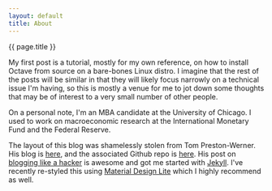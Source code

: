 ```yaml
---
layout: default
title: About
---
```

<p class="mdl-typography--headline">{{ page.title }}</p>

My first post is a tutorial, mostly for my own reference, on how to install Octave from source on a bare-bones Linux distro. I imagine that the rest of the posts will be similar in that they will likely focus narrowly on a technical issue I'm having, so this is mostly a venue for me to jot down some thoughts that may be of interest to a very small number of other people.

On a personal note, I'm an MBA candidate at the University of Chicago. I used to work on macroeconomic research at the International Monetary Fund and the Federal Reserve.

The layout of this blog was shamelessly stolen from Tom Preston-Werner. His blog is <a href="http://tom.preston-werner.com/">here</a>, and the associated Github repo is <a href="https://github.com/mojombo/mojombo.github.io">here</a>. His post on <a href="http://tom.preston-werner.com/2008/11/17/blogging-like-a-hacker.html">blogging like a hacker</a> is awesome and got me started with <a href="http://jekyllrb.com/">Jekyll</a>. I've recently re-styled this using <a href="http://www.getmdl.io/" target="_blank">Material Design Lite</a> which I highly recommend as well.